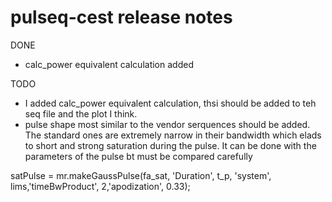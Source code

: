 # pulseq-cest release notes


DONE
- calc_power equivalent calculation added 

TODO
- I added calc_power equivalent calculation, thsi should be added to teh seq file and the plot I think.
- pulse shape most similar to the vendor serquences should be added. The standard ones are extremely narrow in their bandwidth which elads to short and strong saturation during the pulse.
It can be done with the parameters of the pulse bt must be compared carefully 

satPulse      = mr.makeGaussPulse(fa_sat, 'Duration', t_p, 'system', lims,'timeBwProduct', 2,'apodization', 0.33);



